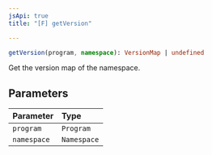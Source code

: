 ```yaml
---
jsApi: true
title: "[F] getVersion"

---
```

```ts
getVersion(program, namespace): VersionMap | undefined
```

Get the version map of the namespace.

## Parameters

| Parameter | Type |
| :------ | :------ |
| `program` | `Program` |
| `namespace` | `Namespace` |
